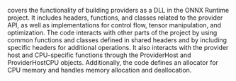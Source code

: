 covers the functionality of building providers as a DLL in the ONNX Runtime project. It includes headers, functions, and classes related to the provider API, as well as implementations for control flow, tensor manipulation, and optimization. The code interacts with other parts of the project by using common functions and classes defined in shared headers and by including specific headers for additional operations. It also interacts with the provider host and CPU-specific functions through the ProviderHost and ProviderHostCPU objects. Additionally, the code defines an allocator for CPU memory and handles memory allocation and deallocation.